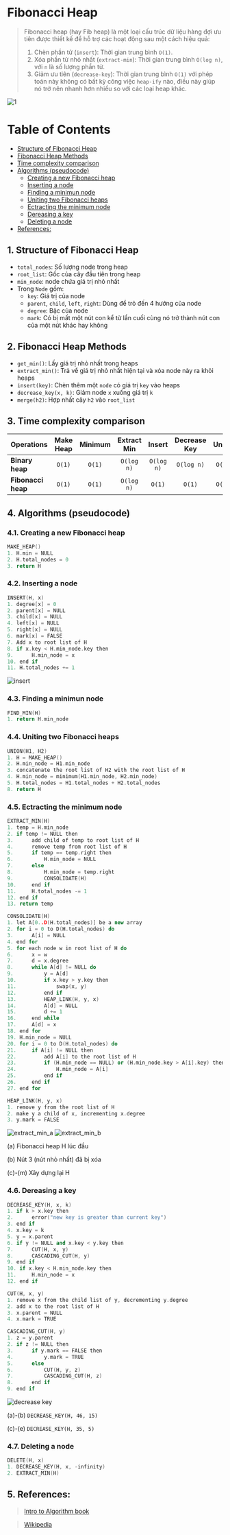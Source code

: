# Fibonacci Heap

> Fibonacci heap (hay Fib heap) là một loại cấu trúc dữ liệu hàng đợi ưu tiên được thiết kế để hỗ trợ các hoạt động sau một cách hiệu quả:
> 1. Chèn phần tử (`insert`): Thời gian trung bình `O(1)`.
> 2. Xóa phần tử nhỏ nhất (`extract-min`): Thời gian trung bình `O(log n)`, với `n` là số lượng phần tử.
> 3. Giảm ưu tiên (`decrease-key`): Thời gian trung bình `O(1)` với phép toán này không có bất kỳ công việc `heap-ify` nào, điều này giúp nó trở nên nhanh hơn nhiều so với các loại heap khác.

![1](https://github.com/TrunkiEnqark/Algorithms/assets/89256879/0556acc5-6b06-4442-b7b3-03aa1338cffa)

# Table of Contents

<!-- vscode-markdown-toc -->
* [Structure of Fibonacci Heap](#StructureofFibonacciHeap)
* [Fibonacci Heap Methods](#FibonacciHeapMethods)
* [Time complexity comparison](#Timecomplexitycomparison)
* [Algorithms (pseudocode)](#Algorithmspseudocode)
	* [Creating a new Fibonacci heap](#CreatinganewFibonacciheap)
	* [Inserting a node](#Insertinganode)
	* [Finding a minimun node](#Findingaminimunnode)
	* [Uniting two Fibonacci heaps](#UnitingtwoFibonacciheaps)
	* [Ectracting the minimum node](#Ectractingtheminimumnode)
	* [Dereasing a key](#Dereasingakey)
	* [Deleting a node](#Deletinganode)
* [References:](#References:)

##  1. <a name='StructureofFibonacciHeap'></a>Structure of Fibonacci Heap
- `total_nodes`: Số lượng node trong heap
- `root_list`: Gốc của cây đầu tiên trong heap
- `min_node`: node chứa giá trị nhỏ nhất
- Trong `Node` gồm:
    - `key`: Giá trị của node
    - `parent`, `child`, `left`, `right`: Dùng để trỏ đến 4 hướng của node 
    - `degree`: Bậc của node
    - `mark`: Có bị mất một nút con kể từ lần cuối cùng nó trở thành nút con của một nút khác hay không

##  2. <a name='FibonacciHeapMethods'></a>Fibonacci Heap Methods
- `get_min()`: Lấy giá trị nhỏ nhất trong heaps
- `extract_min()`: Trả về giá trị nhỏ nhất hiện tại và xóa node này ra khỏi heaps
- `insert(key)`: Chèn thêm một `node` có giá trị `key` vào heaps
- `decrease_key(x, k)`: Giảm node `x` xuống giá trị `k`  
- `merge(h2)`: Hợp nhất cây `h2` vào `root_list`

##  3. <a name='Timecomplexitycomparison'></a>Time complexity comparison
|Operations          | Make Heap | Minimum  | Extract Min | Insert      | Decrease Key | Union    |
|:-------------------|:---------:|:--------:|:-----------:|:-----------:|:------------:|:--------:|
|**Binary heap**     |`O(1)`     |`O(1)`    |`O(log n)`   | `O(log n)`  |`O(log n)`    |`O(n)`    |  
|**Fibonacci heap**  |`O(1)`     |`O(1)`    |`O(log n)`   | `O(1)`      |`O(1)`        |`O(1)`    | 

##  4. <a name='Algorithmspseudocode'></a>Algorithms (pseudocode)

###  4.1. <a name='CreatinganewFibonacciheap'></a>Creating a new Fibonacci heap

```cpp
MAKE_HEAP()
1. H.min = NULL
2. H.total_nodes = 0
3. return H
```

###  4.2. <a name='Insertinganode'></a>Inserting a node

```cpp
INSERT(H, x)
1. degree[x] = 0
2. parent[x] = NULL
3. child[x] = NULL
4. left[x] = NULL
5. right[x] = NULL
6. mark[x] = FALSE
7. Add x to root list of H
8. if x.key < H.min_node.key then
9.      H.min_node = x
10. end if
11. H.total_nodes += 1
```

![insert](https://github.com/TrunkiEnqark/Algorithms/assets/89256879/909b75da-dc0d-4139-b732-028deca370b2)

###  4.3. <a name='Findingaminimunnode'></a>Finding a minimun node

```cpp
FIND_MIN(H)
1. return H.min_node
```

###  4.4. <a name='UnitingtwoFibonacciheaps'></a>Uniting two Fibonacci heaps

```cpp
UNION(H1, H2)
1. H = MAKE_HEAP()
2. H.min_node = H1.min_node
3. concatenate the root list of H2 with the root list of H
4. H.min_node = minimum(H1.min_node, H2.min_node)
5. H.total_nodes = H1.total_nodes + H2.total_nodes
8. return H
```

###  4.5. <a name='Ectractingtheminimumnode'></a>Ectracting the minimum node

```cpp
EXTRACT_MIN(H)
1. temp = H.min_node
2. if temp != NULL then
3.      add child of temp to root list of H
4.      remove temp from root list of H
5.      if temp == temp.right then
6.          H.min_node = NULL
7.      else 
8.          H.min_node = temp.right
9.          CONSOLIDATE(H)
10.     end if
11.     H.total_nodes -= 1
12. end if
13. return temp
```

```cpp
CONSOLIDATE(H)
1. let A[0..D(H.total_nodes)] be a new array
2. for i = 0 to D(H.total_nodes) do
3.      A[i] = NULL
4. end for
5. for each node w in root list of H do
6.      x = w
7.      d = x.degree
8.      while A[d] != NULL do
9.          y = A[d]
10.         if x.key > y.key then
11.             swap(x, y)
12.         end if
13.         HEAP_LINK(H, y, x)
14.         A[d] = NULL
15.         d += 1
16.     end while
17.     A[d] = x
18. end for
19. H.min_node = NULL
20. for i = 0 to D(H.total_nodes) do
21.     if A[i] != NULL then
22.         add A[i] to the root list of H
23.         if (H.min_node == NULL) or (H.min_node.key > A[i].key) then
24.             H.min_node = A[i]
25.         end if
26.     end if
27. end for
```

```cpp
HEAP_LINK(H, y, x)
1. remove y from the root list of H
2. make y a child of x, incrementing x.degree
3. y.mark = FALSE
```

![extract_min_a](https://github.com/TrunkiEnqark/Algorithms/assets/89256879/fac6242d-1c65-4eda-aef8-6bbe634a136f)
![extract_min_b](https://github.com/TrunkiEnqark/Algorithms/assets/89256879/51417e7e-d7fa-4b3c-b51d-18d3e8b9c140)

(a) Fibonacci heap H lúc đầu

(b) Nút 3 (nút nhỏ nhất) đã bị xóa

(c)-(m) Xây dựng lại H

###  4.6. <a name='Dereasingakey'></a>Dereasing a key

```cpp
DECREASE_KEY(H, x, k)
1. if k > x.key then
2.      error("new key is greater than current key")
3. end if
4. x.key = k
5. y = x.parent
6. if y != NULL and x.key < y.key then
7.      CUT(H, x, y)
8.      CASCADING_CUT(H, y)
9. end if
10. if x.key < H.min_node.key then
11.     H.min_node = x
12. end if
```

```cpp
CUT(H, x, y)
1. remove x from the child list of y, decrementing y.degree
2. add x to the root list of H
3. x.parent = NULL
4. x.mark = TRUE
```

```cpp
CASCADING_CUT(H, y)
1. z = y.parent
2. if z != NULL then
3.      if y.mark == FALSE then
4.          y.mark = TRUE
5.      else 
6.          CUT(H, y, z)
7.          CASCADING_CUT(H, z)
8.      end if
9. end if
```

![decrease key](https://github.com/TrunkiEnqark/Algorithms/assets/89256879/854a99ca-0050-484b-bc93-6a5ef140c3ab)

(a)-(b) `DECREASE_KEY(H, 46, 15)`

(c)-(e) `DECREASE_KEY(H, 35, 5)`

###  4.7. <a name='Deletinganode'></a>Deleting a node
```cpp
DELETE(H, x)
1. DECREASE_KEY(H, x, -infinity)
2. EXTRACT_MIN(H)
```

##  5. <a name='References:'></a>References:

> [Intro to Algorithm book](http://staff.ustc.edu.cn/~csli/graduate/algorithms/book6/chap21.htm)

> [Wikipedia](https://en.wikipedia.org/wiki/Fibonacci_heap)